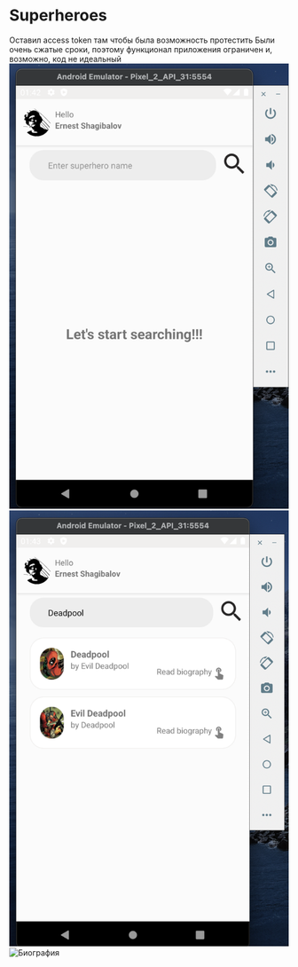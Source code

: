 # Superheroes
Оставил access token там чтобы была возможность протестить
Были очень сжатые сроки, поэтому функционал приложения ограничен и, возможно, код не идеальный
![Начало поиска](https://github.com/ESHagibalov/Superheroes/blob/master/Screenshot%202021-10-06%20at%2001.41.16.png)
![Поиск](https://github.com/ESHagibalov/Superheroes/blob/master/Screenshot%202021-10-06%20at%2001.41.37.png)
![Биография](https://github.com/ESHagibalov/Superheroes/blob/master/Screenshot%202021-10-06%20at%2001.42.21.pngg)

